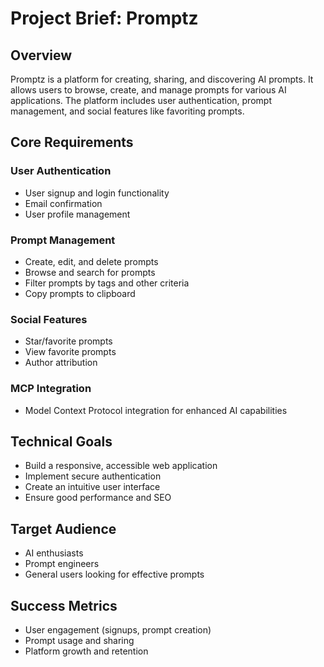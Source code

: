 # Project Brief: Promptz

## Overview

Promptz is a platform for creating, sharing, and discovering AI prompts. It allows users to browse, create, and manage prompts for various AI applications. The platform includes user authentication, prompt management, and social features like favoriting prompts.

## Core Requirements

### User Authentication

- User signup and login functionality
- Email confirmation
- User profile management

### Prompt Management

- Create, edit, and delete prompts
- Browse and search for prompts
- Filter prompts by tags and other criteria
- Copy prompts to clipboard

### Social Features

- Star/favorite prompts
- View favorite prompts
- Author attribution

### MCP Integration

- Model Context Protocol integration for enhanced AI capabilities

## Technical Goals

- Build a responsive, accessible web application
- Implement secure authentication
- Create an intuitive user interface
- Ensure good performance and SEO

## Target Audience

- AI enthusiasts
- Prompt engineers
- General users looking for effective prompts

## Success Metrics

- User engagement (signups, prompt creation)
- Prompt usage and sharing
- Platform growth and retention
